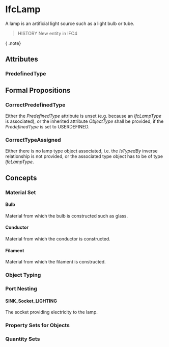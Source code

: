 # IfcLamp

A lamp is an artificial light source such as a light bulb or tube.<!-- end of definition -->

> HISTORY  New entity in IFC4

{ .note}
>

## Attributes

### PredefinedType


## Formal Propositions

### CorrectPredefinedType
Either the _PredefinedType_ attribute is unset (e.g. because an _IfcLampType_ is associated), or the inherited attribute _ObjectType_ shall be provided, if the _PredefinedType_ is set to USERDEFINED.

### CorrectTypeAssigned
Either there is no lamp type object associated, i.e. the _IsTypedBy_ inverse relationship is not provided, or the associated type object has to be of type _IfcLampType_.

## Concepts

### Material Set



#### Bulb

Material from which the bulb is constructed such as glass.

#### Conductor

Material from which the conductor is constructed.

#### Filament

Material from which the filament is constructed.

### Object Typing



### Port Nesting



#### SINK_Socket_LIGHTING

The socket providing electricity to the lamp.

### Property Sets for Objects



### Quantity Sets



